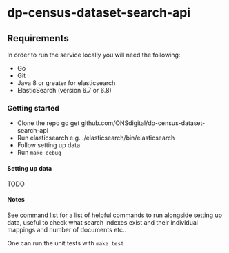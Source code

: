 # dp-census-dataset-search-api

## Requirements

In order to run the service locally you will need the following:

- Go
- Git
- Java 8 or greater for elasticsearch
- ElasticSearch (version 6.7 or 6.8)

### Getting started

- Clone the repo go get github.com/ONSdigital/dp-census-dataset-search-api
- Run elasticsearch e.g. ./elasticsearch<version>/bin/elasticsearch
- Follow setting up data
- Run `make debug`

#### Setting up data

TODO

#### Notes

See [command list](COMMANDS.md) for a list of helpful commands to run alongside setting up data, useful to check what search indexes exist and their individual mappings and number of documents etc..

One can run the unit tests with `make test`
